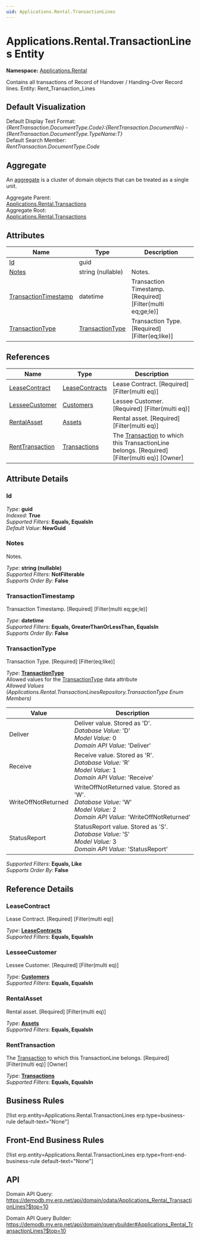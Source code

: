 ```yaml
---
uid: Applications.Rental.TransactionLines
---
```

# Applications.Rental.TransactionLines Entity

**Namespace:** [Applications.Rental](Applications.Rental.md)  

Contains all transactions of Record of Handover / Handing-Over Record lines. Entity: Rent_Transaction_Lines

## Default Visualization
Default Display Text Format:  
_{RentTransaction.DocumentType.Code}:{RentTransaction.DocumentNo} - {RentTransaction.DocumentType.TypeName:T}_  
Default Search Member:  
_RentTransaction.DocumentType.Code_  

## Aggregate
An [aggregate](https://docs.erp.net/tech/advanced/concepts/aggregates.html) is a cluster of domain objects that can be treated as a single unit.  

Aggregate Parent:  
[Applications.Rental.Transactions](Applications.Rental.Transactions.md)  
Aggregate Root:  
[Applications.Rental.Transactions](Applications.Rental.Transactions.md)  

## Attributes

| Name | Type | Description |
| ---- | ---- | --- |
| [Id](Applications.Rental.TransactionLines.md#id) | guid |  
| [Notes](Applications.Rental.TransactionLines.md#notes) | string (nullable) | Notes. 
| [TransactionTimestamp](Applications.Rental.TransactionLines.md#transactiontimestamp) | datetime | Transaction Timestamp. [Required] [Filter(multi eq;ge;le)] 
| [TransactionType](Applications.Rental.TransactionLines.md#transactiontype) | [TransactionType](Applications.Rental.TransactionLines.md#transactiontype) | Transaction Type. [Required] [Filter(eq;like)] 

## References

| Name | Type | Description |
| ---- | ---- | --- |
| [LeaseContract](Applications.Rental.TransactionLines.md#leasecontract) | [LeaseContracts](Applications.Rental.LeaseContracts.md) | Lease Contract. [Required] [Filter(multi eq)] |
| [LesseeCustomer](Applications.Rental.TransactionLines.md#lesseecustomer) | [Customers](Crm.Customers.md) | Lessee Customer. [Required] [Filter(multi eq)] |
| [RentalAsset](Applications.Rental.TransactionLines.md#rentalasset) | [Assets](Applications.Rental.Assets.md) | Rental asset. [Required] [Filter(multi eq)] |
| [RentTransaction](Applications.Rental.TransactionLines.md#renttransaction) | [Transactions](Applications.Rental.Transactions.md) | The [Transaction](Applications.Rental.Transactions.md) to which this TransactionLine belongs. [Required] [Filter(multi eq)] [Owner] |


## Attribute Details

### Id

_Type_: **guid**  
_Indexed_: **True**  
_Supported Filters_: **Equals, EqualsIn**  
_Default Value_: **NewGuid**  

### Notes

Notes.

_Type_: **string (nullable)**  
_Supported Filters_: **NotFilterable**  
_Supports Order By_: **False**  

### TransactionTimestamp

Transaction Timestamp. [Required] [Filter(multi eq;ge;le)]

_Type_: **datetime**  
_Supported Filters_: **Equals, GreaterThanOrLessThan, EqualsIn**  
_Supports Order By_: **False**  

### TransactionType

Transaction Type. [Required] [Filter(eq;like)]

_Type_: **[TransactionType](Applications.Rental.TransactionLines.md#transactiontype)**  
Allowed values for the [TransactionType](Applications.Rental.TransactionLines.md#transactiontype) data attribute  
_Allowed Values (Applications.Rental.TransactionLinesRepository.TransactionType Enum Members)_  

| Value | Description |
| ---- | --- |
| Deliver | Deliver value. Stored as 'D'. <br /> _Database Value:_ 'D' <br /> _Model Value:_ 0 <br /> _Domain API Value:_ 'Deliver' |
| Receive | Receive value. Stored as 'R'. <br /> _Database Value:_ 'R' <br /> _Model Value:_ 1 <br /> _Domain API Value:_ 'Receive' |
| WriteOffNotReturned | WriteOffNotReturned value. Stored as 'W'. <br /> _Database Value:_ 'W' <br /> _Model Value:_ 2 <br /> _Domain API Value:_ 'WriteOffNotReturned' |
| StatusReport | StatusReport value. Stored as 'S'. <br /> _Database Value:_ 'S' <br /> _Model Value:_ 3 <br /> _Domain API Value:_ 'StatusReport' |

_Supported Filters_: **Equals, Like**  
_Supports Order By_: **False**  


## Reference Details

### LeaseContract

Lease Contract. [Required] [Filter(multi eq)]

_Type_: **[LeaseContracts](Applications.Rental.LeaseContracts.md)**  
_Supported Filters_: **Equals, EqualsIn**  

### LesseeCustomer

Lessee Customer. [Required] [Filter(multi eq)]

_Type_: **[Customers](Crm.Customers.md)**  
_Supported Filters_: **Equals, EqualsIn**  

### RentalAsset

Rental asset. [Required] [Filter(multi eq)]

_Type_: **[Assets](Applications.Rental.Assets.md)**  
_Supported Filters_: **Equals, EqualsIn**  

### RentTransaction

The [Transaction](Applications.Rental.Transactions.md) to which this TransactionLine belongs. [Required] [Filter(multi eq)] [Owner]

_Type_: **[Transactions](Applications.Rental.Transactions.md)**  
_Supported Filters_: **Equals, EqualsIn**  



## Business Rules

[!list erp.entity=Applications.Rental.TransactionLines erp.type=business-rule default-text="None"]

## Front-End Business Rules

[!list erp.entity=Applications.Rental.TransactionLines erp.type=front-end-business-rule default-text="None"]

## API

Domain API Query:
<https://demodb.my.erp.net/api/domain/odata/Applications_Rental_TransactionLines?$top=10>

Domain API Query Builder:
<https://demodb.my.erp.net/api/domain/querybuilder#Applications_Rental_TransactionLines?$top=10>

